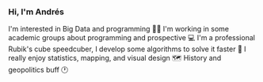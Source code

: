 ### Hi, I'm Andrés

I'm interested in Big Data and programming 👨‍🎓
I'm working in some academic groups about programming and prospective 💻
I'm a professional Rubik's cube speedcuber, I develop some algorithms to solve it faster 💠
I really enjoy statistics, mapping, and visual design 🗺
History and geopolitics buff 🕐


